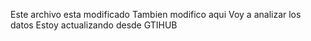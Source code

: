 Este archivo esta modificado
Tambien modifico aqui
Voy a analizar los datos
Estoy actualizando desde GTIHUB
